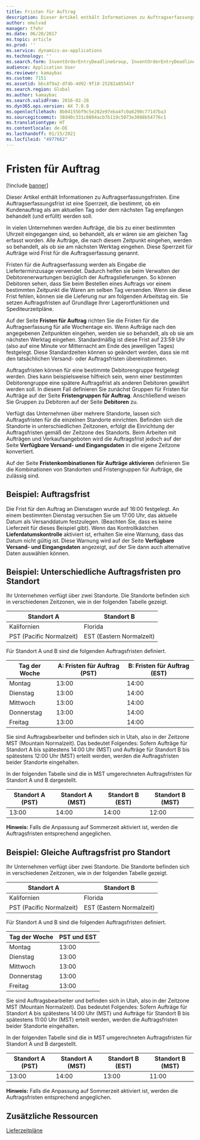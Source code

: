 ```yaml
---
title: Fristen für Auftrag
description: Dieser Artikel enthält Informationen zu Auftragserfassungsfristen. Eine Auftragserfassungsfrist ist eine Sperrzeit, die bestimmt, ob ein Kundenauftrag als am aktuellen Tag oder dem nächsten Tag empfangen behandelt (und erfüllt) werden soll.
author: omulvad
manager: tfehr
ms.date: 06/20/2017
ms.topic: article
ms.prod: ''
ms.service: dynamics-ax-applications
ms.technology: ''
ms.search.form: InventOrderEntryDeadlineGroup, InventOrderEntryDeadlineParameters, InventOrderEntryDeadlineTable, MCRAutoTaxRules
audience: Application User
ms.reviewer: kamaybac
ms.custom: 7151
ms.assetid: bbc4f9a2-df4b-4d92-9f18-25282a85541f
ms.search.region: Global
ms.author: kamaybac
ms.search.validFrom: 2016-02-28
ms.dyn365.ops.version: AX 7.0.0
ms.openlocfilehash: 8b04155bf9c5e282e97eba4fc0a6290c771d7ba3
ms.sourcegitcommit: 38d40c331c8894acb7b119c5073e3088b54776c1
ms.translationtype: HT
ms.contentlocale: de-DE
ms.lasthandoff: 01/15/2021
ms.locfileid: "4977662"
---
```

# <a name="order-entry-deadlines"></a>Fristen für Auftrag

[!include [banner](../includes/banner.md)]

Dieser Artikel enthält Informationen zu Auftragserfassungsfristen. Eine Auftragserfassungsfrist ist eine Sperrzeit, die bestimmt, ob ein Kundenauftrag als am aktuellen Tag oder dem nächsten Tag empfangen behandelt (und erfüllt) werden soll.

In vielen Unternehmen werden Aufträge, die bis zu einer bestimmten Uhrzeit eingegangen sind, so behandelt, als er wären sie am gleichen Tag erfasst worden. Alle Aufträge, die nach diesem Zeitpunkt eingehen, werden so behandelt, als ob sie am nächsten Werktag eingehen. Diese Sperrzeit für Aufträge wird Frist für die Auftragserfassung genannt.  

Fristen für die Auftragserfassung werden als Eingabe die Lieferterminzusage verwendet. Dadurch helfen sie beim Verwalten der Debitorenerwartungen bezüglich der Auftragslieferungen. So können Debitoren sehen, dass Sie beim Bestellen eines Auftrags vor einem bestimmten Zeitpunkt die Waren am selben Tag versenden. Wenn sie diese Frist fehlen, können sie die Lieferung nur am folgenden Arbeitstag ein. Sie setzen Auftragsfristen auf Grundlage Ihrer Lagerortfunktionen und Spediteurzeitpläne.  

Auf der Seite **Fristen für Auftrag** richten Sie die Fristen für die Auftragserfassung für alle Wochentage ein. Wenn Aufträge nach den angegebenen Zeitpunkten eingehen, werden sie so behandelt, als ob sie am nächsten Werktag eingehen. Standardmäßig ist diese Frist auf 23:59 Uhr (also auf eine Minute vor Mitternacht am Ende des jeweiligen Tages) festgelegt. Diese Standardzeiten können so geändert werden, dass sie mit den tatsächlichen Versand- oder Auftragsfristen übereinstimmen.  

Auftragsfristen können für eine bestimmte Debitorengruppe festgelegt werden. Dies kann beispielsweise hilfreich sein, wenn einer bestimmten Debitorengruppe eine spätere Auftragsfrist als anderen Debitoren gewährt werden soll. In diesem Fall definieren Sie zunächst Gruppen für Fristen für Aufträge auf der Seite **Fristengruppen für Auftrag**. Anschließend weisen Sie Gruppen zu Debitoren auf der Seite **Debitoren** zu.  

Verfügt das Unternehmen über mehrere Standorte, lassen sich Auftragsfristen für die einzelnen Standorte einrichten. Befinden sich die Standorte in unterschiedlichen Zeitzonen, erfolgt die Einrichtung der Auftragsfristen gemäß der Zeitzone des Standorts. Beim Arbeiten mit Aufträgen und Verkaufsangeboten wird die Auftragsfrist jedoch auf der Seite **Verfügbare Versand- und Eingangsdaten** in die eigene Zeitzone konvertiert.  

Auf der Seite **Fristenkombinationen für Aufträge aktivieren** definieren Sie die Kombinationen von Standorten und Fristengruppen für Aufträge, die zulässig sind.

## <a name="example-order-entry-deadline"></a>Beispiel: Auftragsfrist
Die Frist für den Auftrag an Dienstagen wurde auf 16:00 festgelegt. An einem bestimmten Dienstag versuchen Sie um 17:00 Uhr, das aktuelle Datum als Versanddatum festzulegen. (Beachten Sie, dass es keine Lieferzeit für dieses Beispiel gibt). Wenn das Kontrollkästchen **Lieferdatumskontrolle** aktiviert ist, erhalten Sie eine Warnung, dass das Datum nicht gültig ist. Diese Warnung wird auf der Seite **Verfügbare Versand- und Eingangsdaten** angezeigt, auf der Sie dann auch alternative Daten auswählen können.

## <a name="example-different-order-entry-deadlines-per-site"></a>Beispiel: Unterschiedliche Auftragsfristen pro Standort
Ihr Unternehmen verfügt über zwei Standorte. Die Standorte befinden sich in verschiedenen Zeitzonen, wie in der folgenden Tabelle gezeigt.

| Standort A                      | Standort B                      |
|-----------------------------|-----------------------------|
| Kalifornien                  | Florida                     |
| PST (Pacific Normalzeit) | EST (Eastern Normalzeit) |

Für Standort A und B sind die folgenden Auftragsfristen definiert.

| Tag der Woche             | A: Fristen für Auftrag (PST) | B: Fristen für Auftrag (EST) |
|-----------------------------|--------------------------------|--------------------------------|
| Montag                      | 13:00                          | 14:00                          |
| Dienstag                     | 13:00                          | 14:00                          |
| Mittwoch                   | 13:00                          | 14:00                          |
| Donnerstag                    | 13:00                          | 14:00                          |
| Freitag                      | 13:00                          | 14:00                          |

Sie sind Auftragsbearbeiter und befinden sich in Utah, also in der Zeitzone MST (Mountain Normalzeit). Das bedeutet Folgendes: Sofern Aufträge für Standort A bis spätestens 14:00 Uhr (MST) und Aufträge für Standort B bis spätestens 12:00 Uhr (MST) erteilt werden, werden die Auftragsfristen beider Standorte eingehalten.  

In der folgenden Tabelle sind die in MST umgerechneten Auftragsfristen für Standort A und B dargestellt.

| Standort A (PST)         | Standort A (MST)        | Standort B (EST)           | Standort B (MST)        |
|---------------------|--------------------|-----------------------|--------------------|
| 13:00               | 14:00              | 14:00                 | 12:00              |

**Hinweis:** Falls die Anpassung auf Sommerzeit aktiviert ist, werden die Auftragsfristen entsprechend angeglichen.

## <a name="example-same-order-entry-deadline-per-site"></a>Beispiel: Gleiche Auftragsfrist pro Standort
Ihr Unternehmen verfügt über zwei Standorte. Die Standorte befinden sich in verschiedenen Zeitzonen, wie in der folgenden Tabelle gezeigt.

| Standort A                      | Standort B                      |
|-----------------------------|-----------------------------|
| Kalifornien                  | Florida                     |
| PST (Pacific Normalzeit) | EST (Eastern Normalzeit) |

Für Standort A und B sind die folgenden Auftragsfristen definiert.

| Tag der Woche | PST und EST |
|-----------------|-------------|
| Montag          | 13:00       |
| Dienstag         | 13:00       |
| Mittwoch       | 13:00       |
| Donnerstag        | 13:00       |
| Freitag          | 13:00       |

Sie sind Auftragsbearbeiter und befinden sich in Utah, also in der Zeitzone MST (Mountain Normalzeit). Das bedeutet Folgendes: Sofern Aufträge für Standort A bis spätestens 14:00 Uhr (MST) und Aufträge für Standort B bis spätestens 11:00 Uhr (MST) erteilt werden, werden die Auftragsfristen beider Standorte eingehalten. 

In der folgenden Tabelle sind die in MST umgerechneten Auftragsfristen für Standort A und B dargestellt.

| Standort A (PST)         | Standort A (MST)        | Standort B (EST)           | Standort B (MST)        |
|---------------------|--------------------|-----------------------|--------------------|
| 13:00               | 14:00              | 13:00                 | 11:00              |

**Hinweis:** Falls die Anpassung auf Sommerzeit aktiviert ist, werden die Auftragsfristen entsprechend angeglichen.

<a name="additional-resources"></a>Zusätzliche Ressourcen
--------

[Lieferzeitpläne](delivery-schedules.md)



